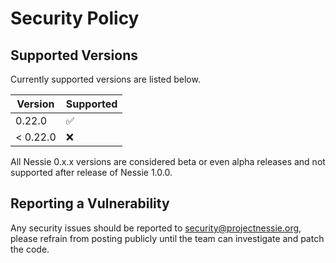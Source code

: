 # Security Policy

## Supported Versions

Currently supported versions are listed below.

| Version  | Supported          |
|----------|--------------------|
| 0.22.0   | :white_check_mark: |
| < 0.22.0 | :x:                |

All Nessie 0.x.x versions are considered beta or even alpha releases and not supported after
release of Nessie 1.0.0.

## Reporting a Vulnerability

Any security issues should be reported to security@projectnessie.org, please refrain from posting publicly until the team can investigate and patch the code.

